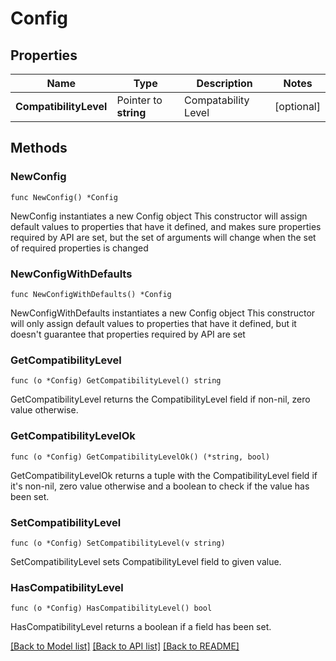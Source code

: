 # Config

## Properties

Name | Type | Description | Notes
------------ | ------------- | ------------- | -------------
**CompatibilityLevel** | Pointer to **string** | Compatability Level | [optional] 

## Methods

### NewConfig

`func NewConfig() *Config`

NewConfig instantiates a new Config object
This constructor will assign default values to properties that have it defined,
and makes sure properties required by API are set, but the set of arguments
will change when the set of required properties is changed

### NewConfigWithDefaults

`func NewConfigWithDefaults() *Config`

NewConfigWithDefaults instantiates a new Config object
This constructor will only assign default values to properties that have it defined,
but it doesn't guarantee that properties required by API are set

### GetCompatibilityLevel

`func (o *Config) GetCompatibilityLevel() string`

GetCompatibilityLevel returns the CompatibilityLevel field if non-nil, zero value otherwise.

### GetCompatibilityLevelOk

`func (o *Config) GetCompatibilityLevelOk() (*string, bool)`

GetCompatibilityLevelOk returns a tuple with the CompatibilityLevel field if it's non-nil, zero value otherwise
and a boolean to check if the value has been set.

### SetCompatibilityLevel

`func (o *Config) SetCompatibilityLevel(v string)`

SetCompatibilityLevel sets CompatibilityLevel field to given value.

### HasCompatibilityLevel

`func (o *Config) HasCompatibilityLevel() bool`

HasCompatibilityLevel returns a boolean if a field has been set.


[[Back to Model list]](../README.md#documentation-for-models) [[Back to API list]](../README.md#documentation-for-api-endpoints) [[Back to README]](../README.md)


